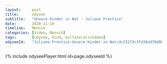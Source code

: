 ```yaml
---
layout:     post
title:      odysee
subtitle:   "Unsere Kinder in Not - Juliane Prentice"
date:       2020-11-10
timeline:   Mensch
categories: [Video, Mensch]
tags:       [odysee, kind, kollateralschäden]
odyseeId:   "Juliane-Prentice-Unsere-Kinder-in-Not/dc232f3c3fd38a970d086c784faa0a9967b53887?r=85K3nVKwErwFSLmY3w6mXQY83BfD1yF4"
---
```

{% include odyseePlayer.html id=page.odyseeId %}
